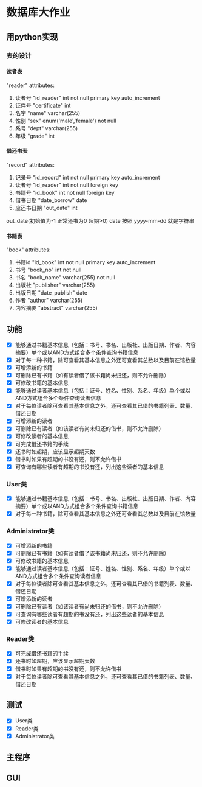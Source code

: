 # 数据库大作业

## 用python实现

### 表的设计
#### 读者表
"reader"
attributes: 
1. 读者号 "id_reader" int not null primary key auto_increment
2. 证件号 "certificate" int
3. 名字 "name" varchar(255) 
4. 性别 "sex" enum('male','female') not null 
5. 系号 "dept" varchar(255) 
6. 年级 "grade" int

#### 借还书表
"record"
attributes: 
1. 记录号 "id_record" int not null primary key auto_increment
2. 读者号 "id_reader" int not null foreign key 
3. 书籍号 "id_book" int not null foreign key 
4. 借书日期 "date_borrow" date
5. 应还书日期  "out_date" int


out_date(初始值为-1 正常还书为0 超期>0)
date 按照 yyyy-mm-dd 就是字符串


#### 书籍表
"book"
attributes: 
1. 书籍id "id_book" int not null primary key auto_increment
2. 书号 "book_no" int not null
3. 书名 "book_name" varchar(255) not null
4. 出版社 "publisher" varchar(255)
5. 出版日期 "date_publish" date
6. 作者 "author" varchar(255) 
7. 内容摘要 "abstract" varchar(255)


## 功能
- [x] 能够通过书籍基本信息（包括：书号、书名、出版社、出版日期、作者、内容摘要）单个或以AND方式组合多个条件查询书籍信息
- [x] 对于每一种书籍，除可查看其基本信息之外还可查看其总数以及目前在馆数量  
- [x] 可增添新的书籍  
- [x] 可删除已有书籍（如有读者借了该书籍尚未归还，则不允许删除）  
- [x] 可修改书籍的基本信息  
- [x] 能够通过读者基本信息（包括：证号、姓名、性别、系名、年级）单个或以AND方式组合多个条件查询读者信息  
- [x] 对于每位读者除可查看其基本信息之外，还可查看其已借的书籍列表、数量、借还日期  
- [x] 可增添新的读者  
- [x] 可删除已有读者（如该读者有尚未归还的借书，则不允许删除）  
- [x] 可修改读者的基本信息  
- [x] 可完成借还书籍的手续  
- [x] 还书时如超期，应该显示超期天数  
- [x] 借书时如果有超期的书没有还，则不允许借书  
- [x] 可查询有哪些读者有超期的书没有还，列出这些读者的基本信息  

### User类
- [x] 能够通过书籍基本信息（包括：书号、书名、出版社、出版日期、作者、内容摘要）单个或以AND方式组合多个条件查询书籍信息
- [x] 对于每一种书籍，除可查看其基本信息之外还可查看其总数以及目前在馆数量
### Administrator类
- [x] 可增添新的书籍  
- [x] 可删除已有书籍（如有读者借了该书籍尚未归还，则不允许删除）  
- [x] 可修改书籍的基本信息  
- [x] 能够通过读者基本信息（包括：证号、姓名、性别、系名、年级）单个或以AND方式组合多个条件查询读者信息  
- [x] 对于每位读者除可查看其基本信息之外，还可查看其已借的书籍列表、数量、借还日期  
- [x] 可增添新的读者  
- [x] 可删除已有读者（如该读者有尚未归还的借书，则不允许删除）
- [x] 可查询有哪些读者有超期的书没有还，列出这些读者的基本信息
- [x] 可修改读者的基本信息
### Reader类
- [x] 可完成借还书籍的手续  
- [x] 还书时如超期，应该显示超期天数  
- [x] 借书时如果有超期的书没有还，则不允许借书  
- [x] 对于每位读者除可查看其基本信息之外，还可查看其已借的书籍列表、数量、借还日期  

## 测试
- [x] User类
- [x] Reader类
- [x] Administrator类

## 主程序
## GUI